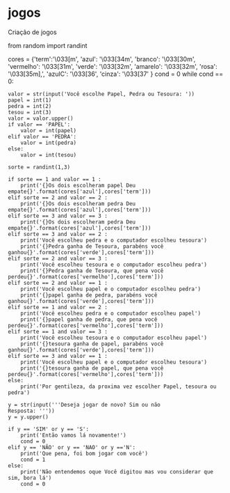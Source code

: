 # jogos
Criação de jogos





from random import randint  

cores = {'term':'\033[m', 
        'azul': '\033[34m',
        'branco': '\033[30m',
        'vermelho': '\033[31m',
        'verde': '\033[32m',
        'amarelo': '\033[32m',
        'rosa': '\033[35m],',
        'azulC': '\033[36',
        'cinza': '\033[37' }
cond = 0
while cond == 0:
    
    valor = str(input('Você escolhe Papel, Pedra ou Tesoura: '))
    papel = int(1)
    pedra = int(2)
    tesou = int(3)
    valor = valor.upper()
    if valor == 'PAPEL':
        valor = int(papel)
    elif valor == 'PEDRA':
        valor = int(pedra)
    else:
        valor = int(tesou)

    sorte = randint(1,3)

    if sorte == 1 and valor == 1 :
        print('{}Os dois escolheram papel Deu empate{}'.format(cores['azul'],cores['term']))
    elif sorte == 2 and valor == 2 :
        print('{}Os dois escolheram pedra Deu empate{}'.format(cores['azul'],cores['term']))
    elif sorte == 3 and valor == 3 :
        print('{}Os dois escolheram pedra Deu empate{}'.format(cores['azul'],cores['term']))
    elif sorte == 3 and valor == 2 :
        print('Você escolheu pedra e o computador escolheu tesoura')
        print('{}Pedra ganha de Tesoura, parabéns você ganhou{}'.format(cores['verde'],cores['term']))
    elif sorte == 2 and valor == 3 :
        print('Você escolheu tesoura e o computador escolheu pedra')
        print('{}Pedra ganha de Tesoura, que pena você perdeu{}'.format(cores['vermelho'],cores['term']))
    elif sorte == 2 and valor == 1 :
        print('Você escolheu papel e o computador escolheu pedra')
        print('{}papel ganha de pedra, parabéns você ganhou{}'.format(cores['verde'],cores['term']))
    elif sorte == 1 and valor == 2 :
        print('Você escolheu pedra e o computador escolheu papel')
        print('{}papel ganha de pedra, que pena você perdeu{}'.format(cores['vermelho'],cores['term']))
    elif sorte == 1 and valor == 3 :
        print('Você escolheu tesoura e o computador escolheu papel')
        print('{}tesoura ganha de papel, parabéns você ganhou{}'.format(cores['verde'],cores['term']))
    elif sorte == 3 and valor == 1 :
        print('Você escolheu papel e o computador escolheu tesoura')
        print('{}tesoura ganha de papel, que pena você perdeu{}'.format(cores['vermelho'],cores['term']))
    else:
        print('Por gentileza, da proxima vez escolher Papel, tesoura ou pedra')

    y = str(input('''Deseja jogar de novo? Sim ou não
    Resposta: '''))
    y = y.upper()

    if y == 'SIM' or y == 'S':
        print('Então vamos lá novamente!')
        cond = 0
    elif y == 'NÃO' or y == 'NAO' or y =='N':
        print('Que pena, foi bom jogar com você')
        cond = 1
    else:
        print('Não entendemos oque Você digitou mas vou considerar que sim, bora lá')
        cond = 0
